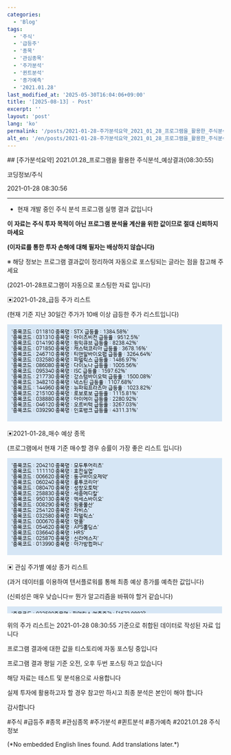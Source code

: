 ```yaml
---
categories:
  - 'Blog'
tags:
  - '주식'
  - '급등주'
  - '종목'
  - '관심종목'
  - '주가분석'
  - '퀸트분석'
  - '종가예측'
  - '2021.01.28'
last_modified_at: '2025-05-30T16:04:06+09:00'
title: '[2025-08-13] - Post'
excerpt: ''
layout: 'post'
lang: 'ko'
permalink: '/posts/2021-01-28-주가분석요약_2021_01_28_프로그램을_활용한_주식분석_예상결과_08_30_55/'
alt_en: '/en/posts/2021-01-28-주가분석요약_2021_01_28_프로그램을_활용한_주식분석_예상결과_08_30_55/'
---
```


<div class="lang-panel lang-ko" lang="ko">
## [주가분석요약] 2021.01.28_프로그램을 활용한 주식분석_예상결과(08:30:55)

코딩정보/주식

2021-01-28 08:30:56

* * *

* 현재 개발 중인 주식 분석 프로그램 실행 결과 값입니다

**이 자료는 주식 투자 목적이 아닌 프로그램 분석율 계산을 위한 값이므로 절대 신뢰하지 마세요**

**(이자료를 통한 투자 손해에 대해 필자는 배상하지 않습니다)**

※ 해당 정보는 프로그램 결과값이 정리하여 자동으로 포스팅되는 글라는 점을 참고해 주세요

(2021-01-28프로그램이 자동으로 포스팅한 자료 입니다)

▣2021-01-28_급등 주가 리스트

(현재 기준 지난 30일간 주가가 10배 이상 급등한 주가 리스트입니다)

![](/assets/images/주가분석요약_2021_01_28_프로그램을_활용한_주식분석_예상결과_08_30_55/skyloket_list.png)

▣2021-01-28_매수 예상 종목

(프로그램에서 현재 기준 매수할 경우 승률이 가장 좋은 리스트 입니다)

![](/assets/images/주가분석요약_2021_01_28_프로그램을_활용한_주식분석_예상결과_08_30_55/buy_list.png)

▣ 관심 주가별 예상 종가 리스트

(과거 데이터를 이용하여 텐서플로워를 통해 최종 예상 종가를 예측한 값입니다)

(신뢰성은 매우 낮습니다ㅠ 뭔가 알고리즘을 바꿔야 할거 같습니다)

![](/assets/images/주가분석요약_2021_01_28_프로그램을_활용한_주식분석_예상결과_08_30_55/stockclose_list.png)

위의 주가 리스트는 2021-01-28 08:30:55 기준으로 취합된 데이터로 작성된 자료 입니다

프로그램 결과에 대한 값을 티스토리에 자동 포스팅 중입니다

프로그램 결과 평일 기준 오전, 오후 두번 포스팅 하고 있습니다

해당 자료는 테스트 및 분석용으로 사용합니다

실제 투자에 활용하고자 할 경우 참고만 하시고 최종 분석은 본인이 해야 합니다

감사합니다

  

#주식 #급등주 #종목 #관심종목 #주가분석 #퀸트분석 #종가예측 #2021.01.28 주식정보


</div>
<div class="lang-panel lang-en" lang="en">
(*No embedded English lines found. Add translations later.*)

</div>
